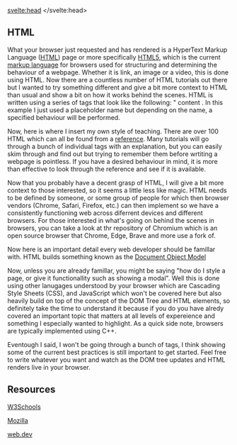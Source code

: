 <script>
import DOMTree from "$lib/DOM-Tree.svelte";
</script>

<svelte:head>
	<title>HTML | Sergen Karaoglan</title>
	<meta name="description" content="Learn the fundamentals of HTML" />
</svelte:head>



<article class="max-sm:mx-4 prose lg:prose-xl m-auto pt-16">

# HTML
What your browser just requested and has rendered is a HyperText Markup Language ([HTML](https://en.wikipedia.org/wiki/HTML)) page or more specifically [HTML5](https://en.wikipedia.org/wiki/HTML5), which is the current [markup language](https://en.wikipedia.org/wiki/Markup_language) for browsers used for structuring and determining the behaviour of a webpage. Whether it is link, an image or a video, this is done using HTML. Now there are a countless number of HTML tutorials out there but I wanted to try something different and give a bit more context to HTML than usual and show a bit on how it works behind the scenes. HTML is written using a series of tags that look like the following: "<tagname> content </tagname>. In this example I just used a placeholder name but depending on the name, a specified behaviour will be performed. 

Now, here is where I insert my own style of teaching. There are over 100 HTML which can all be found from a [reference](https://www.w3schools.com/tags/). Many tutorials will go through a bunch of individual tags with an explanation, but you can easily skim through and find out but trying to remember them before wrtiting a webpage is pointless. If you have a desired behaviour in mind, it is more than effective to look through the reference and see if it is available.

Now that you probably have a decent grasp of HTML, I will give a bit more context to those interested, so it seems a little less like magic. HTML needs to be defined by someone, or some group of people for which then browser vendors (Chrome, Safari, Firefox, etc.) can then implement so we have a consistently functioning web across diferrent devices and different browsers. For those interested in what's going on behind the scenes in browsers, you can take a look at thr repository of Chromium which is an open source browser that Chrome, Edge, Brave and more use a fork of. 

Now here is an important detail every web developer should be famillar with. HTML builds something known as the [Document Object Model](https://en.wikipedia.org/wiki/Document_Object_Model)

<div class="w-fit m-auto p-5">
<!-- <DOMTree /> -->
</div>

Now, unless you are already famillar, you might be saying "how do I style a page, or give it functionallity such as showing a modal". Well this is done using other lanugages understood by your browser which are Cascading Style Sheets (CSS), and JavaScript which won't be covered here but also heavily build on top of the concept of the DOM Tree and HTML elements, so definitely take the time to understand it because if you do you have alredy covered an important topic that matters at all levels of expereience and something I especially wanted to highlight. As a quick side note, browsers are typically implemented using C++.

Eventough I said, I won't be going through a bunch of tags, I think showing some of the current best practices is still important to get started. Feel free to write whatever you want and watch as the DOM tree updates and HTML renders live in your browser.

## Resources
[W3Schools](https://www.w3schools.com/html/default.asp)

[Mozilla](https://developer.mozilla.org/en-US/docs/Web/HTML)

[web.dev](https://web.dev/learn/html/)
</article>